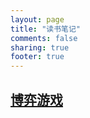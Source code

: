 ```yaml
---
layout: page
title: "读书笔记"
comments: false
sharing: true
footer: true
---
```


<h2 class="entry-title"><a href="{{ root_url }}/notes/books/game.html">博弈游戏</a></h2>

